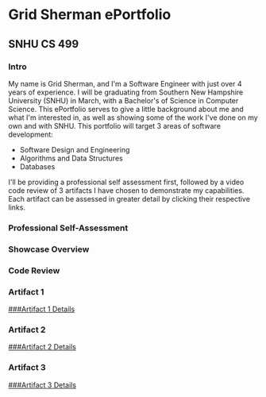 # Grid Sherman ePortfolio
## SNHU CS 499

### Intro
My name is Grid Sherman, and I'm a Software Engineer with just over 4 years of experience. I will be graduating from Southern New Hampshire University (SNHU) in March, with a Bachelor's of Science in Computer Science. This ePortfolio serves to give a little background about me and what I'm interested in, as well as showing some of the work I've done on my own and with SNHU.
This portfolio will target 3 areas of software development:

- Software Design and Engineering
- Algorithms and Data Structures
- Databases

I'll be providing a professional self assessment first, followed by a video code review of 3 artifacts I have chosen to demonstrate my capabilities. Each artifact can be assessed in greater detail by clicking their respective links.

### Professional Self-Assessment

### Showcase Overview

### Code Review

### Artifact 1
[###Artifact 1 Details](artifact1.md)

### Artifact 2 
[###Artifact 2 Details](artifact2.md)

### Artifact 3
[###Artifact 3 Details](artifact3.md)
